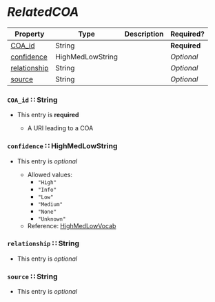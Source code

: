 <a id="map102"></a>
# *RelatedCOA*

| Property | Type | Description | Required? |
| -------- | ---- | ----------- | --------- |
|[COA_id](#coa_id-string)|String| |**Required**|
|[confidence](#confidence-highmedlowstring)|HighMedLowString| |_Optional_|
|[relationship](#relationship-string)|String| |_Optional_|
|[source](#source-string)|String| |_Optional_|


<a id="coa_id-string"></a>
### `COA_id` ∷ String

* This entry is **required**


  * A URI leading to a COA

<a id="confidence-highmedlowstring"></a>
### `confidence` ∷ HighMedLowString

* This entry is _optional_


  * Allowed values:
    * `"High"`
    * `"Info"`
    * `"Low"`
    * `"Medium"`
    * `"None"`
    * `"Unknown"`
  * Reference: [HighMedLowVocab](http://stixproject.github.io/data-model/1.2/stixVocabs/HighMediumLowVocab-1.0/)


<a id="relationship-string"></a>
### `relationship` ∷ String

* This entry is _optional_



<a id="source-string"></a>
### `source` ∷ String

* This entry is _optional_


